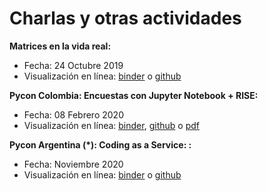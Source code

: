 # Charlas y otras actividades

**Matrices en la vida real:**
* Fecha: 24 Octubre 2019
* Visualización en línea: [binder](https://mybinder.org/v2/gh/sebastiandres/charlas/master?filepath=2019_08_24_wild_matrix/matrices_en_la_vida_real.ipynb) o 
[github](https://github.com/sebastiandres/charlas/blob/master/2019_08_24_wild_matrix/matrices_en_la_vida_real.ipynb)

**Pycon Colombia: Encuestas con Jupyter Notebook + RISE:**
* Fecha: 08 Febrero 2020
* Visualización en línea: [binder](https://mybinder.org/v2/gh/sebastiandres/charlas/master?filepath=2020_02_08_pycon_rise_and_poll/2020_pycon_RISE_and_poll.ipynb), 
[github](https://github.com/sebastiandres/charlas/blob/master/2020_02_08_pycon_rise_and_poll/2020_pycon_RISE_and_poll.ipynb)
o [pdf](https://drive.google.com/file/d/1G8aCCwOgyOker7Oz73PeqS--SRlk7xve/view?usp=sharing)

**Pycon Argentina (*): Coding as a Service: :**
* Fecha: Noviembre 2020
* Visualización en línea: [binder](https://mybinder.org/v2/gh/sebastiandres/charlas/master?filepath=2020_11_XX_pycon_ar_pypsdier/2020_11_XX_pycon_ar_pypsdier.ipynb) o 
[github](https://github.com/sebastiandres/charlas/blob/master/2020_11_XX_pycon_ar_pypsdier/2020_11_XX_pycon_ar_pypsdier.ipynb)
